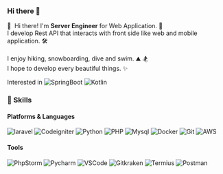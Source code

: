 ### Hi there 👋

<!--
**irumdev/irumdev** is a ✨ _special_ ✨ repository because its `README.md` (this file) appears on your GitHub profile.

Here are some ideas to get you started:

- 🔭 I’m currently working on ...
- 🌱 I’m currently learning ...
- 👯 I’m looking to collaborate on ...
- 🤔 I’m looking for help with ...
- 💬 Ask me about ...
- 📫 How to reach me: ...
- 😄 Pronouns: ...
- ⚡ Fun fact: ...
-->
<p>
  👋&nbsp; Hi there! I'm <b>Server Engineer</b> for Web Application. 🚀<br/>
  I develop Rest API that interacts with front side like web and mobile application. 🛠<br/><br/>
  I enjoy hiking, snowboarding, dive and swim. ⛰ 🏂<br/>
  I hope to develop every beautiful things. ✨ <br/>
  
  Interested in ![SpringBoot](https://img.shields.io/badge/Spring%20Boot-6DB33F?style=flat-square&logo=Spring&logoColor=white) ![Kotlin](https://img.shields.io/badge/Kotlin-7F52FF?style=flat-square&logo=Kotlin&logoColor=white)
</p>

### 💪 Skills
#### Platforms & Languages

![laravel](https://img.shields.io/badge/Laravel-FF2D20?style=flat-square&logo=Laravel&logoColor=white) ![Codeigniter](https://img.shields.io/badge/Codeigniter-EF4223?style=flat-square&logo=Codeigniter&logoColor=white) ![Python](https://img.shields.io/badge/Python-3776AB?style=flat-square&logo=Python&logoColor=white) ![PHP](https://img.shields.io/badge/PHP-777BB4?style=flat-square&logo=PHP&logoColor=white)
![Mysql](https://img.shields.io/badge/Mysql-4479A1?style=flat-square&logo=Mysql&logoColor=white) ![Docker](https://img.shields.io/badge/Docker-2496ED?style=flat-square&logo=Docker&logoColor=white) ![Git](https://img.shields.io/badge/Git-F05032?style=flat-square&logo=git&logoColor=white) ![AWS](https://img.shields.io/badge/AWS-FF6C37?style=flat-square&logo=Amazon%20AWS&logoColor=white)

#### Tools

![PhpStorm](https://img.shields.io/badge/PhpStorm-7118a8?style=flat-square&logo=PhpStorm&logoColor=white) ![Pycharm](https://img.shields.io/badge/Pycharm-0d9457?style=flat-square&logo=Pycharm&logoColor=white) ![VSCode](https://img.shields.io/badge/Visual%20Studio%20Code-007ACC?style=flat-square&logo=Visual%20Studio%20Code&logoColor=white)
![Gitkraken](https://img.shields.io/badge/GitKraken-179287?style=flat-square&logo=gitkraken&logoColor=white) ![Termius](https://img.shields.io/badge/Termius-1b0669?style=flat-square&logo=Windows%20Terminal&logoColor=white) ![Postman](https://img.shields.io/badge/Postman-FF6C37?style=flat-square&logo=Postman&logoColor=white)
